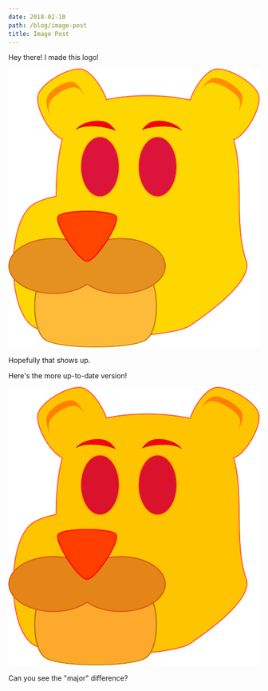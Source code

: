 ```yaml
---
date: 2018-02-10
path: /blog/image-post
title: Image Post
---
```


Hey there! I made this logo!

![Logo](logo.png)

Hopefully that shows up.

Here's the more up-to-date version!

![Logo version 2](logo-v2.png)

Can you see the "major" difference?
